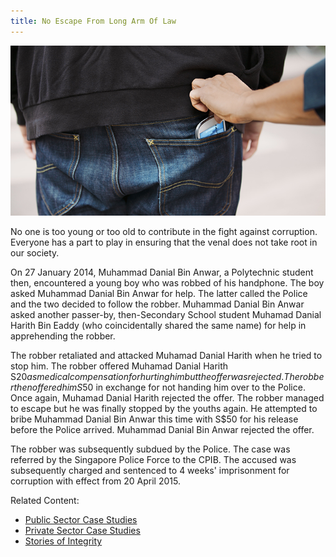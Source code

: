 ```yaml
---
title: No Escape From Long Arm Of Law
---
```


<img src="/images/case/story_no-escape-fr-law1.jpg" alt="No Escape From Long Arm Of Law">

No one is too young or too old to contribute in the fight against corruption. Everyone has a part to play in ensuring that the venal does not take root in our society.  

On 27 January 2014, Muhammad Danial Bin Anwar, a Polytechnic student then, encountered a young boy who was robbed of his handphone. The boy asked Muhammad Danial Bin Anwar for help. The latter called the Police and the two decided to follow the robber. Muhammad Danial Bin Anwar asked another passer-by, then-Secondary School student Muhamad Danial Harith Bin Eaddy (who coincidentally shared the same name) for help in apprehending the robber.

The robber retaliated and attacked Muhamad Danial Harith when he tried to stop him. The robber offered Muhamad Danial Harith S$20 as medical compensation for hurting him but the offer was rejected. The robber then offered him S$50 in exchange for not handing him over to the Police. Once again, Muhamad Danial Harith rejected the offer. The robber managed to escape but he was finally stopped by the youths again. He attempted to bribe Muhammad Danial Bin Anwar this time with S$50 for his release before the Police arrived. Muhammad Danial Bin Anwar rejected the offer.

The robber was subsequently subdued by the Police. The case was referred by the Singapore Police Force to the CPIB. The accused was subsequently charged and sentenced to 4 weeks' imprisonment for corruption with effect from 20 April 2015.


Related Content:

* [Public Sector Case Studies](/about-corruption/case-studies/public-sector/)
* [Private Sector Case Studies](/about-corruption/case-studies/private-sector/)
* [Stories of Integrity](/about-corruption/case-studies/stories-of-integrity/)
